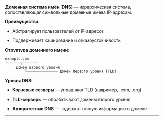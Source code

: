 **Доменная система имён (DNS)** — иерархическая система, сопоставляющая символьные доменные имена IP-адресам.

**Преимущества**:

- Абстрагирует пользователей от IP-адресов
    
- Поддерживает кэширование и отказоустойчивость
    

**Структура доменного имени**:

```
example.com
└──────┬──────┘
     Домен второго уровня
         └────────────── Домен первого уровня (TLD)
```

**Уровни DNS**:

- **Корневые серверы** — управляют TLD (например, .com, .org)
    
- **TLD-серверы** — обрабатывают домены второго уровня
    
- **Авторитетные DNS** — содержат точную информацию о домене
    


---